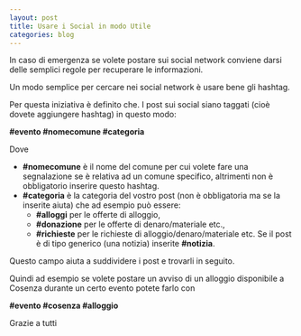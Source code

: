 ```yaml
---
layout: post
title: Usare i Social in modo Utile
categories: blog
---
```


In caso di emergenza se volete postare sui social network conviene darsi delle semplici regole per recuperare le informazioni.

Un modo semplice per cercare nei social network è usare bene gli hashtag.

Per questa iniziativa è definito che. I post sui social siano taggati (cioè dovete aggiungere hashtag) in questo modo:

**#evento #nomecomune #categoria**

Dove

- **#nomecomune** è il nome del comune per cui volete fare una segnalazione se è relativa ad un comune specifico, altrimenti non è obbligatorio inserire questo hashtag.
- **#categoria** è la categoria del vostro post (non è obbligatoria ma se la inserite aiuta) che ad esempio può essere:
  - **#alloggi** per le offerte di alloggio,
  - **#donazione** per le offerte di denaro/materiale etc.,
  - **#richieste** per le richieste di alloggio/denaro/materiale etc. Se il post è di tipo generico (una notizia) inserite **#notizia**.

Questo campo aiuta a suddividere i post e trovarli in seguito.

Quindi ad esempio se volete postare un avviso di un alloggio disponibile a Cosenza durante un certo evento potete farlo con

**#evento #cosenza #alloggio**

Grazie a tutti
